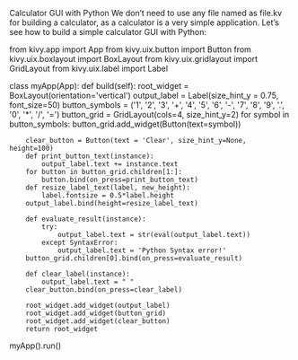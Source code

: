 
Calculator GUI with Python
We don’t need to use any file named as file.kv for building a calculator, as a calculator is a very simple application. Let’s see how to build a simple calculator GUI with Python:

from kivy.app import App
from kivy.uix.button import Button
from kivy.uix.boxlayout import BoxLayout
from kivy.uix.gridlayout import GridLayout
from kivy.uix.label import Label

class myApp(App):
    def build(self):
        root_widget = BoxLayout(orientation='vertical')
        output_label = Label(size_hint_y = 0.75, font_size=50)
        button_symbols = ('1', '2', '3', '+',
                          '4', '5', '6', '-',
                          '7', '8', '9', '.',
                          '0', '*', '/', '=')
        button_grid = GridLayout(cols=4, size_hint_y=2)
        for symbol in button_symbols:
            button_grid.add_widget(Button(text=symbol))

        clear_button = Button(text = 'Clear', size_hint_y=None, height=100)
        def print_button_text(instance):
            output_label.text += instance.text
        for button in button_grid.children[1:]:
            button.bind(on_press=print_button_text)
        def resize_label_text(label, new_height):
            label.fontsize = 0.5*label.height
        output_label.bind(height=resize_label_text)

        def evaluate_result(instance):
            try:
                output_label.text = str(eval(output_label.text))
            except SyntaxError:
                output_label.text = 'Python Syntax error!'
        button_grid.children[0].bind(on_press=evaluate_result)

        def clear_label(instance):
            output_label.text = " "
        clear_button.bind(on_press=clear_label)

        root_widget.add_widget(output_label)
        root_widget.add_widget(button_grid)
        root_widget.add_widget(clear_button)
        return root_widget
myApp().run()
